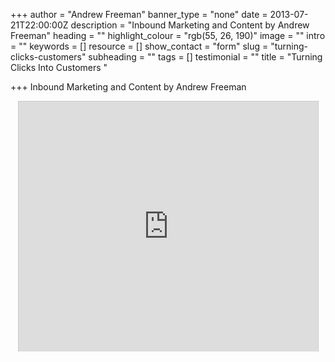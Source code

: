 +++
author = "Andrew Freeman"
banner_type = "none"
date = 2013-07-21T22:00:00Z
description = "Inbound Marketing and Content by Andrew Freeman"
heading = ""
highlight_colour = "rgb(55, 26, 190)"
image = ""
intro = ""
keywords = []
resource = []
show_contact = "form"
slug = "turning-clicks-customers"
subheading = ""
tags = []
testimonial = ""
title = "Turning Clicks Into Customers "

+++
Inbound Marketing and Content by Andrew Freeman

<div style="text-align: center;">
<iframe style="border: 1px solid #CCC; border-width: 1px 1px 0; margin-bottom: 5px;" src="https://www.slideshare.net/slideshow/embed_code/24500171" frameborder="0" marginwidth="0" marginheight="0" scrolling="no" width="479" height="400"></iframe></div>